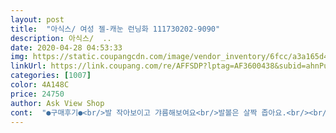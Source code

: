 ```yaml
---
layout: post 
title:  "아식스/ 여성 젤-캐눈 런닝화 111730202-9090" 
description: 아식스/  ..
date: 2020-04-28 04:53:33 
img: https://static.coupangcdn.com/image/vendor_inventory/6fcc/a3a165d4bcd524f5a9722765865acb43bc3dcf3fdebeaceaa4c4341f86db.jpg 
linkUrl: https://link.coupang.com/re/AFFSDP?lptag=AF3600438&subid=ahnPublicAsk&pageKey=26458761&itemId=102436443&vendorItemId=3796764945&traceid=V0-113-6cf782898a98bbe4 
categories: [1007] 
color: 4A148C 
price: 24750 
author: Ask View Shop 
cont:  "●구매후기●<br/>발 작아보이고 갸름해보여요<br/>발볼은 살짝 좁아요.<br/><br/>신발에 예민해서  좀 비싼 가격대에 꽂히는 편이라 가격 땜에 혹 불편할까  했는데 걱정할 필요 전혀 없습니다<br/>아직 신고 걷거나 뛰어 보지 않았지만 일단 투박하지 않고 색이 예뻐요.<br/> 사이즈는 좀 타이트하게 나온거 같네요.<br/> 아식스  운동화는 발볼이 작게나오더라고요.<br/> 가격대비 매우 좋음 입니다.<br/><br/>예쁘고  편합니다  푹신 하고 감촉이 좋아요 종일 신고  일해도 됩니다<br/>예쁘고 폭신폭신해요.<br/><br/>포장도 깔끔하니  좋았구요<br/>하나 더  사놓고 싶을 정도  입니다<br/>" 
---
```


